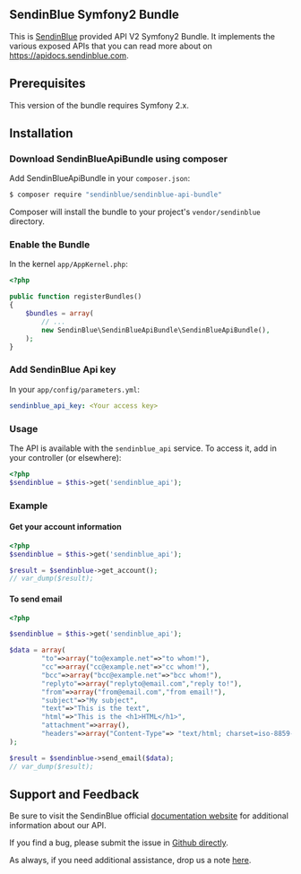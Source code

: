 ## SendinBlue Symfony2 Bundle

This is [SendinBlue](https://www.sendinblue.com) provided API V2 Symfony2 Bundle. It implements the various exposed APIs that you can read more about on https://apidocs.sendinblue.com.


## Prerequisites

This version of the bundle requires Symfony 2.x.

## Installation

### Download SendinBlueApiBundle using composer

Add SendinBlueApiBundle in your `composer.json`:

```bash
$ composer require "sendinblue/sendinblue-api-bundle"
```

Composer will install the bundle to your project's `vendor/sendinblue` directory.


### Enable the Bundle

In the kernel `app/AppKernel.php`:

```php
<?php

public function registerBundles()
{
    $bundles = array(
        // ...
        new SendinBlue\SendinBlueApiBundle\SendinBlueApiBundle(),
    );
}
```


### Add SendinBlue Api key

In your `app/config/parameters.yml`:

```yaml
sendinblue_api_key: <Your access key>
```


### Usage

The API is available with the `sendinblue_api` service.
To access it, add in your controller (or elsewhere):

```php
<?php
$sendinblue = $this->get('sendinblue_api');
```

### Example

#### Get your account information

```php
<?php
$sendinblue = $this->get('sendinblue_api');

$result = $sendinblue->get_account();
// var_dump($result);
```

#### To send email
```php
<?php

$sendinblue = $this->get('sendinblue_api');

$data = array(
        "to"=>array("to@example.net"=>"to whom!"),
        "cc"=>array("cc@example.net"=>"cc whom!"),
        "bcc"=>array("bcc@example.net"=>"bcc whom!"),
        "replyto"=>array("replyto@email.com","reply to!"),
        "from"=>array("from@email.com","from email!"),
        "subject"=>"My subject",
        "text"=>"This is the text",
        "html"=>"This is the <h1>HTML</h1>",
        "attachment"=>array(),
        "headers"=>array("Content-Type"=> "text/html; charset=iso-8859-1","X-Ewiufkdsjfhn"=> "hello","X-Custom" => "Custom")
);

$result = $sendinblue->send_email($data);
// var_dump($result);
```

## Support and Feedback

Be sure to visit the SendinBlue official [documentation website](https://apidocs.sendinblue.com) for additional information about our API.

If you find a bug, please submit the issue in [Github directly](https://github.com/mailin-api/sendinblue-api-bundle/issues).

As always, if you need additional assistance, drop us a note [here](https://apidocs.sendinblue.com/support/).
